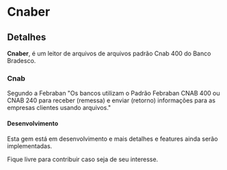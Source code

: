 # Cnaber

## Detalhes

**Cnaber**, é um leitor de arquivos de arquivos padrão Cnab 400 do Banco Bradesco.

### Cnab

Segundo a Febraban "Os bancos utilizam o Padrão Febraban CNAB 400 ou CNAB 240 para receber (remessa) e enviar (retorno) informações para as empresas clientes usando arquivos."


#### Desenvolvimento
Esta gem está em desenvolvimento e mais detalhes e features ainda serão implementadas.

Fique livre para contribuir caso seja de seu interesse.
